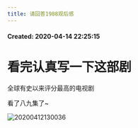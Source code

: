 ```yaml
---
title: 请回答1988观后感
---
```


#### Created:  2020-04-14 22:25:15

# 看完认真写一下这部剧

全球有史以来评分最高的电视剧

看了八九集了~

![20200412130036](https://raw.githubusercontent.com/fengwei2002/Pictures_02/master/img/20200412130036.png)
